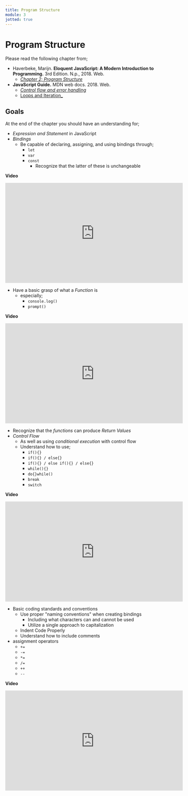 ```yaml
---
title: Program Structure
module: 3
jotted: true
---
```


# Program Structure


Please read the following chapter from;

- Haverbeke, Marijn. **Eloquent JavaScript: A Modern Introduction to Programming.** 3rd Edition. N.p., 2018. Web.
    - [_Chapter 2; Program Structure_](http://eloquentjavascript.net/3rd_edition/02_program_structure.html)
- **JavaScript Guide.** MDN web docs. 2018. Web.
    - [_Control flow and error handling_](https://developer.mozilla.org/en-US/docs/Web/JavaScript/Guide/Control_flow_and_error_handling)
    - [Loops and Iteration_](https://developer.mozilla.org/en-US/docs/Web/JavaScript/Guide/Loops_and_iteration)

## Goals

At the end of the chapter you should have an understanding for;

- _Expression and Statement_ in JavaScript
- _Bindings_
    - Be capable of declaring, assigning, and using bindings through;
        - `let`
        - `var`
        - `const`
            - Recognize that the latter of these is unchangeable

**Video**
<div class="embed-responsive embed-responsive-16by9"><iframe width="560" height="315" src="https://www.youtube.com/embed/7OLJsDclVXY" frameborder="0" allow="accelerometer; autoplay; encrypted-media; gyroscope; picture-in-picture" allowfullscreen></iframe></div>

- Have a basic grasp of what a _Function_ is
    - especially;
        - `console.log()`
        - `prompt()`

**Video**
<div class="embed-responsive embed-responsive-16by9"><iframe width="560" height="315" src="https://www.youtube.com/embed/smVWNLrZnz4" frameborder="0" allow="accelerometer; autoplay; encrypted-media; gyroscope; picture-in-picture" allowfullscreen></iframe></div>

- Recognize that the _functions_ can produce _Return Values_
- _Control Flow_
    - As well as using _conditional execution_ with control flow
    - Understand how to use;
        - `if(){}`
        - `if(){} / else{}`
        - `if(){} / else if(){} / else{}`
        - `while(){}`
        - `do{}while()`
        - `break`
        - `switch`

**Video**
<div class="embed-responsive embed-responsive-16by9"><iframe width="560" height="315" src="https://www.youtube.com/embed/-UZdpIUFGQo" frameborder="0" allow="accelerometer; autoplay; encrypted-media; gyroscope; picture-in-picture" allowfullscreen></iframe></div>

- Basic coding standards and conventions
    - Use proper "naming conventions" when creating bindings
        - Including what characters can and cannot be used
        - Utilize a single approach to capitalization
    - Indent Code Properly
    - Understand how to include comments
- assignment operators
    - `+=`
    - `-=`
    - `*=`
    - `/=`
    - `++`
    - `--`

**Video**
<div class="embed-responsive embed-responsive-16by9"><iframe width="560" height="315" src="https://www.youtube.com/embed/G4v2oGLIIYw" frameborder="0" allow="accelerometer; autoplay; encrypted-media; gyroscope; picture-in-picture" allowfullscreen></iframe></div>